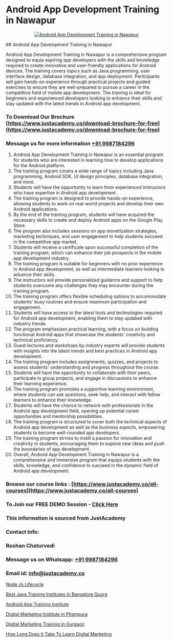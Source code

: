 # Android App Development Training in Nawapur

<p align="center">
  <a href="https://justacademy.co/course-detail/android-app-development">
    <img src="https://justacademy.co/storage2/course_image/1676635923_course_image.webp" alt="Android App Development Training in Nawapur">
  </a>
</p>
## Android App Development Training in Nawapur

Android App Development Training in Nawapur is a comprehensive program designed to equip aspiring app developers with the skills and knowledge required to create innovative and user-friendly applications for Android devices. The training covers topics such as Java programming, user interface design, database integration, and app deployment. Participants will gain hands-on experience through practical projects and guided exercises to ensure they are well-prepared to pursue a career in the competitive field of mobile app development. The training is ideal for beginners and experienced developers looking to enhance their skills and stay updated with the latest trends in Android app development.
### To Download Our Brochure [https://www.justacademy.co/download-brochure-for-free](https://www.justacademy.co/download-brochure-for-free)
### Message us for more information [+91 9987184296](https://api.whatsapp.com/send?phone=919987184296)
1) Android App Development Training in Nawapur is an essential program for students who are interested in learning how to develop applications for the Android platform.
2) The training program covers a wide range of topics including Java programming, Android SDK, UI design principles, database integration, and more.
3) Students will have the opportunity to learn from experienced instructors who have expertise in Android app development.
4) The training program is designed to provide hands-on experience, allowing students to work on real-world projects and develop their own Android applications.
5) By the end of the training program, students will have acquired the necessary skills to create and deploy Android apps on the Google Play Store.
6) The program also includes sessions on app monetization strategies, marketing techniques, and user engagement to help students succeed in the competitive app market.
7) Students will receive a certificate upon successful completion of the training program, which can enhance their job prospects in the mobile app development industry.
8) The training program is suitable for beginners with no prior experience in Android app development, as well as intermediate learners looking to advance their skills.
9) The instructors will provide personalized guidance and support to help students overcome any challenges they may encounter during the training program.
10) The training program offers flexible scheduling options to accommodate students' busy routines and ensure maximum participation and engagement.
11) Students will have access to the latest tools and technologies required for Android app development, enabling them to stay updated with industry trends.
12) The program emphasizes practical learning, with a focus on building functional Android apps that showcase the students' creativity and technical proficiency.
13) Guest lectures and workshops by industry experts will provide students with insights into the latest trends and best practices in Android app development.
14) The training program includes assignments, quizzes, and projects to assess students' understanding and progress throughout the course.
15) Students will have the opportunity to collaborate with their peers, participate in group projects, and engage in discussions to enhance their learning experience.
16) The training program promotes a supportive learning environment, where students can ask questions, seek help, and interact with fellow learners to enhance their knowledge.
17) Students will have the chance to network with professionals in the Android app development field, opening up potential career opportunities and mentorship possibilities.
18) The training program is structured to cover both the technical aspects of Android app development as well as the business aspects, empowering students to become well-rounded app developers.
19) The training program strives to instill a passion for innovation and creativity in students, encouraging them to explore new ideas and push the boundaries of app development.
20) Overall, Android App Development Training in Nawapur is a comprehensive and immersive program that equips students with the skills, knowledge, and confidence to succeed in the dynamic field of Android app development.

### Browse our course links : [https://www.justacademy.co/all-courses](https://www.justacademy.co/all-courses) 
### To Join our FREE DEMO Session - [Click Here](https://www.justacademy.co/register-for-course-demo)


### This information is sourced from JustAcademy
### Contact Info:
### Roshan Chaturvedi
### Message us on Whatsapp: [+91 9987184296](https://api.whatsapp.com/send?phone=919987184296)
### Email id: [info@justacademy.co](mailto:info@justacademy.co)
                
[Node Js Lifecycle](https://www.linkedin.com/pulse/node-js-lifecycle-justacademy-chandigarh-1bfjc?trackingId=qr6PTmLE7iXUvyJxkonNQw%3D%3D&lipi=urn%3Ali%3Apage%3Ad_flagship3_company_admin%3BKQmokhDTSBO4c3m1OKbvVA%3D%3D)

[Best Java Training Institutes In Bangalore Quora](https://www.linkedin.com/pulse/best-java-training-institutes-bangalore-quora-lyz4e?trackingId=XH96UhuP%2BzW72mz%2FP%2B9hQQ%3D%3D&lipi=urn%3Ali%3Apage%3Ad_flagship3_company_admin%3BihWdGtFLSGiUoHftbcLC7g%3D%3D)

[Android App Training Institute](https://medium.com/@prempja40/android-app-training-institute-7e15a35d1fdc)

[Digital Marketing Institute in Pitampura](https://medium.com/@abhidnya.1068/digital-marketing-institute-in-pitampura-1cbceb30e658)

[Digital Marketing Training in Gurgaon](https://justacademyin.github.io/justacademy/digital-marketing-training-in-gurgaon)

[How Long Does It Take To Learn Digital Marketing](https://justacademyin.github.io/justacademy/how-long-does-it-take-to-learn-digital-marketing)


